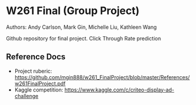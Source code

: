 # W261 Final (Group Project)
Authors: Andy Carlson, Mark Gin, Michelle Liu, Kathleen Wang

Github repository for final project.  Click Through Rate prediction

## Reference Docs

* Project ruberic: https://github.com/mgin888/w261_FinalProject/blob/master/References/w261FinalProject.pdf
* Kaggle competition: https://www.kaggle.com/c/criteo-display-ad-challenge
